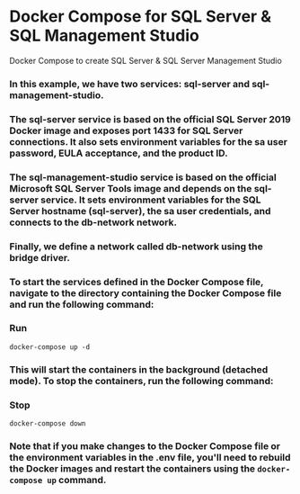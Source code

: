 # Docker Compose for SQL Server & SQL Management Studio
Docker Compose to create SQL Server & SQL Server Management Studio

### In this example, we have two services: sql-server and sql-management-studio.

### The sql-server service is based on the official SQL Server 2019 Docker image and exposes port 1433 for SQL Server connections. It also sets environment variables for the sa user password, EULA acceptance, and the product ID.

### The sql-management-studio service is based on the official Microsoft SQL Server Tools image and depends on the sql-server service. It sets environment variables for the SQL Server hostname (sql-server), the sa user credentials, and connects to the db-network network.

### Finally, we define a network called db-network using the bridge driver.

### To start the services defined in the Docker Compose file, navigate to the directory containing the Docker Compose file and run the following command:

### Run
```docker
docker-compose up -d
```
### This will start the containers in the background (detached mode). To stop the containers, run the following command:

### Stop
```docker
docker-compose down
```

### Note that if you make changes to the Docker Compose file or the environment variables in the .env file, you'll need to rebuild the Docker images and restart the containers using the `docker-compose up` command.

